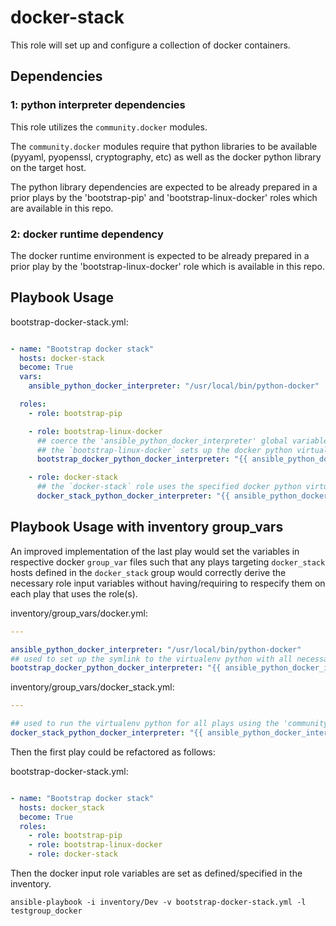 
# docker-stack

This role will set up and configure a collection of docker containers.

## Dependencies

### 1: python interpreter dependencies

This role utilizes the `community.docker` modules.

The `community.docker` modules require that python libraries to be available (pyyaml, pyopenssl, cryptography, etc) as well as the docker python library on the target host. 

The python library dependencies are expected to be already prepared in a prior plays by the 'bootstrap-pip' and 'bootstrap-linux-docker' roles which are available in this repo.

### 2: docker runtime dependency

The docker runtime environment is expected to be already prepared in a prior play by the 'bootstrap-linux-docker' role which is available in this repo.

## Playbook Usage

bootstrap-docker-stack.yml:
```yaml

- name: "Bootstrap docker stack"
  hosts: docker-stack
  become: True
  vars:
    ansible_python_docker_interpreter: "/usr/local/bin/python-docker"

  roles:
    - role: bootstrap-pip

    - role: bootstrap-linux-docker
      ## coerce the 'ansible_python_docker_interpreter' global variable into role input/scope variables
      ## the `bootstrap-linux-docker` sets up the docker python virtualenv along with docker library dependency and symlinks the venv python to the specified value 
      bootstrap_docker_python_docker_interpreter: "{{ ansible_python_docker_interpreter }}"

    - role: docker-stack
      ## the `docker-stack` role uses the specified docker python virtualenv interpreter to run the `community.docker` tasks 
      docker_stack_python_docker_interpreter: "{{ ansible_python_docker_interpreter }}"

```

## Playbook Usage with inventory group_vars

An improved implementation of the last play would set the variables in respective docker `group_var` files such that any plays targeting `docker_stack` hosts defined in the `docker_stack` group would correctly derive the necessary role input variables without having/requiring to respecify them on each play that uses the role(s).

inventory/group_vars/docker.yml:
```yaml
---

ansible_python_docker_interpreter: "/usr/local/bin/python-docker"
## used to set up the symlink to the virtualenv python with all necessary docker library dependencies
bootstrap_docker_python_docker_interpreter: "{{ ansible_python_docker_interpreter }}"

```

inventory/group_vars/docker_stack.yml:
```yaml
---

## used to run the virtualenv python for all plays using the 'community.docker' modules
docker_stack_python_docker_interpreter: "{{ ansible_python_docker_interpreter }}"

```

Then the first play could be refactored as follows:

bootstrap-docker-stack.yml:
```yaml

- name: "Bootstrap docker stack"
  hosts: docker_stack
  become: True
  roles:
    - role: bootstrap-pip
    - role: bootstrap-linux-docker
    - role: docker-stack

```

Then the docker input role variables are set as defined/specified in the inventory.

```shell
ansible-playbook -i inventory/Dev -v bootstrap-docker-stack.yml -l testgroup_docker
```
